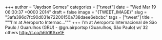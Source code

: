
+++
author = "Jaydson Gomes"
categories = ["tweet"]
date = "Wed Mar 19 06:30:37 +0000 2014"
draft = false
image = "{TWEET_IMAGE}"
slug = "3afa396d7fc90d031e72200150a738daee6ebcbc"
tags = ["tweet"]
title = """I'm at Aeroporto Internac..."""
+++
I'm at Aeroporto Internacional de São Paulo / Guarulhos (GRU) - @gruairportsp (Guarulhos, São Paulo) w/ 32 others http://t.co/h6h1KSxe1F
